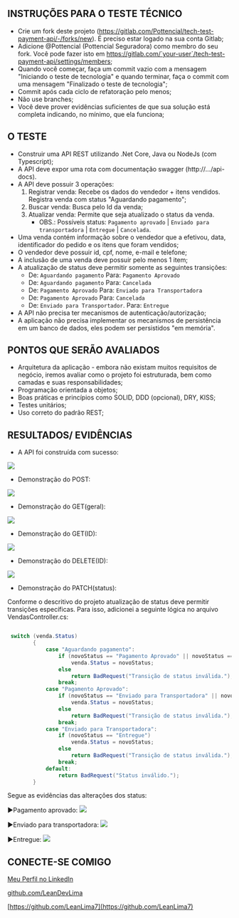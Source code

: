## INSTRUÇÕES PARA O TESTE TÉCNICO

- Crie um fork deste projeto (https://gitlab.com/Pottencial/tech-test-payment-api/-/forks/new). É preciso estar logado na sua conta Gitlab;
- Adicione @Pottencial (Pottencial Seguradora) como membro do seu fork. Você pode fazer isto em  https://gitlab.com/`your-user`/tech-test-payment-api/settings/members;
 - Quando você começar, faça um commit vazio com a mensagem "Iniciando o teste de tecnologia" e quando terminar, faça o commit com uma mensagem "Finalizado o teste de tecnologia";
 - Commit após cada ciclo de refatoração pelo menos;
 - Não use branches;
 - Você deve prover evidências suficientes de que sua solução está completa indicando, no mínimo, que ela funciona;

## O TESTE
- Construir uma API REST utilizando .Net Core, Java ou NodeJs (com Typescript);
- A API deve expor uma rota com documentação swagger (http://.../api-docs).
- A API deve possuir 3 operações:
  1) Registrar venda: Recebe os dados do vendedor + itens vendidos. Registra venda com status "Aguardando pagamento";
  2) Buscar venda: Busca pelo Id da venda;
  3) Atualizar venda: Permite que seja atualizado o status da venda.
     * OBS.: Possíveis status: `Pagamento aprovado` | `Enviado para transportadora` | `Entregue` | `Cancelada`.
- Uma venda contém informação sobre o vendedor que a efetivou, data, identificador do pedido e os itens que foram vendidos;
- O vendedor deve possuir id, cpf, nome, e-mail e telefone;
- A inclusão de uma venda deve possuir pelo menos 1 item;
- A atualização de status deve permitir somente as seguintes transições: 
  - De: `Aguardando pagamento` Para: `Pagamento Aprovado`
  - De: `Aguardando pagamento` Para: `Cancelada`
  - De: `Pagamento Aprovado` Para: `Enviado para Transportadora`
  - De: `Pagamento Aprovado` Para: `Cancelada`
  - De: `Enviado para Transportador`. Para: `Entregue`
- A API não precisa ter mecanismos de autenticação/autorização;
- A aplicação não precisa implementar os mecanismos de persistência em um banco de dados, eles podem ser persistidos "em memória".

## PONTOS QUE SERÃO AVALIADOS
- Arquitetura da aplicação - embora não existam muitos requisitos de negócio, iremos avaliar como o projeto foi estruturada, bem como camadas e suas responsabilidades;
- Programação orientada a objetos;
- Boas práticas e princípios como SOLID, DDD (opcional), DRY, KISS;
- Testes unitários;
- Uso correto do padrão REST;

## RESULTADOS/ EVIDÊNCIAS

- A API foi construída com sucesso:

<img src="Evidencias\HttpAPI.jpg">

- Demonstração do POST:

<img src="Evidencias\HttpPost.jpg">

- Demonstração do GET(geral):

<img src="Evidencias\HttpGet.jpg">

- Demonstração do GET(ID):

<img src="Evidencias\HttpGet_Id.jpg">

- Demonstração do DELETE(ID):

<img src="Evidencias\HttpDelete.jpg">

- Demonstração do PATCH(status):

Conforme o descritivo do projeto atualização de status deve permitir transições específicas. Para isso, adicionei a seguinte lógica no arquivo VendasController.cs:

```C#

 switch (venda.Status)
        {
            case "Aguardando pagamento":
                if (novoStatus == "Pagamento Aprovado" || novoStatus == "Cancelada")
                    venda.Status = novoStatus;
                else
                    return BadRequest("Transição de status inválida.");
                break;
            case "Pagamento Aprovado":
                if (novoStatus == "Enviado para Transportadora" || novoStatus == "Cancelada")
                    venda.Status = novoStatus;
                else
                    return BadRequest("Transição de status inválida.");
                break;
            case "Enviado para Transportadora":
                if (novoStatus == "Entregue")
                    venda.Status = novoStatus;
                else
                    return BadRequest("Transição de status inválida.");
                break;
            default:
                return BadRequest("Status inválido.");
        }

```
Segue as evidências das alterações dos status:

►Pagamento aprovado:
<img src="Evidencias\HttpPatch_status1.jpg">

►Enviado para transportadora:
<img src="Evidencias\HttpPatch_status2.jpg">

►Entregue:
<img src="Evidencias\HttpPatch_status3.jpg">


## CONECTE-SE COMIGO

[Meu Perfil no LinkedIn](https://www.linkedin.com/in/leanderson-dias-de-lima/)

[github.com/LeanDevLima](github.com/LeanDevLima)

[https://github.com/LeanLima7](https://github.com/LeanLima7)